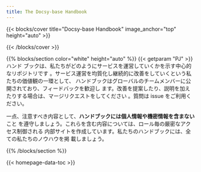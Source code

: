```yaml
---
title: The Docsy-base Handbook
---
```


{{< blocks/cover title="Docsy-base Handbook" image_anchor="top"
height="auto" >}}

{{< /blocks/cover >}}

{{% blocks/section color="white" height="auto" %}} {{< getparam "PJ" >}} ハンド
ブックは、私たちがどのようにサービスを運営していくかを示す中心的なリポジトリです
。サービス運営を均質化し継続的に改善をしていくという私たちの価値観の一環として、
ハンドブックはグローバルのチームメンバーに公開されており、フィードバックを歓迎し
ます。改善を提案したり、説明を加えたりする場合は、マージリクエストをしてください
。質問は issue をご利用ください。

一点、注意すべき内容として、**ハンドブックには個人情報や機密情報を含まない**こと
を遵守しましょう。これらを含む内容については、ロール毎の厳密なアクセス制御される
内部サイトを作成しています。私たちのハンドブックには、全ての私たちのノウハウを掲
載しましょう。

{{% /blocks/section %}}

{{< homepage-data-toc >}}